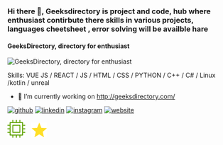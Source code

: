 ### Hi there 👋, Geeksdirectory is project and code, hub where enthusiast contirbute there skills in various projects, languages cheetsheet , error solving will be availble hare 
#### GeeksDirectory, directory for enthusiast
![GeeksDirectory, directory for enthusiast](https://media-exp1.licdn.com/dms/image/C561BAQGVzMAv8dxGnA/company-background_10000/0/1644215490406?e=1644303600&v=beta&t=WfxNjg3ZYi4UmLwFP1VXngLXeCUt97EkzSo_vLGmrBo)


Skills: VUE JS / REACT / JS / HTML / CSS / PYTHON / C++ / C# / Linux /kotlin / unreal 

- 🔭 I’m currently working on http://geeksdirectory.com/ 


[<img src='https://cdn.jsdelivr.net/npm/simple-icons@3.0.1/icons/github.svg' alt='github' height='40'>](https://github.com/https://github.com/Geeksdirectory)  [<img src='https://cdn.jsdelivr.net/npm/simple-icons@3.0.1/icons/linkedin.svg' alt='linkedin' height='40'>](https://www.linkedin.com/in/https://www.linkedin.com/company/geeksdirectory//)  [<img src='https://cdn.jsdelivr.net/npm/simple-icons@3.0.1/icons/instagram.svg' alt='instagram' height='40'>](https://www.instagram.com/https://www.instagram.com/geeksdirectory//)  [<img src='https://cdn.jsdelivr.net/npm/simple-icons@3.0.1/icons/icloud.svg' alt='website' height='40'>](https://geeksdirectory.com/)  

<a href='https://docs.github.com/en/developers'><img src='https://raw.githubusercontent.com/acervenky/animated-github-badges/master/assets/devbadge.gif' width='40' height='40'></a> <a href='https://stars.github.com/'><img src='https://raw.githubusercontent.com/acervenky/animated-github-badges/master/assets/starbadge.gif' width='35' height='35'></a> 


